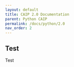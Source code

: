 ```yaml
---
layout: default
title: CAIP 2.0 Documentation
parent: Python CAIP
permalink: /docs/python/2.0
nav_order: 2
---
```


## Test
Test